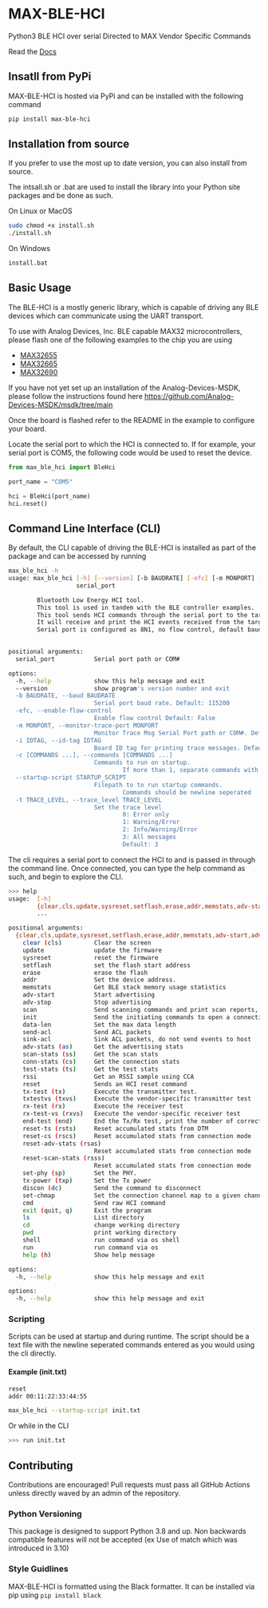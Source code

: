 # MAX-BLE-HCI

Python3 BLE HCI over serial Directed to MAX Vendor Specific Commands

Read the [Docs](https://analog-devices-msdk.github.io/MAX-BLE-HCI/)

## Insatll from PyPi

MAX-BLE-HCI is hosted via PyPi and can be installed with the following command

```bash
pip install max-ble-hci
```

## Installation from source

 If you prefer to use the most up to date version, you can also install from source.

 The intsall.sh or .bat are used to install the library into your Python site packages and be done as such.

On Linux or MacOS

```bash
sudo chmod +x install.sh
./install.sh
```

On Windows

```cmd
install.bat
```

## Basic Usage

The BLE-HCI is a mostly generic library, which is capable of driving any BLE devices which can communicate using the UART transport.

To use with Analog Devices, Inc. BLE capable MAX32 microcontrollers, please flash one of the following examples to the chip you are using

- [MAX32655](https://github.com/Analog-Devices-MSDK/msdk/tree/main/Examples/MAX32655/Bluetooth/BLE5_ctr)
- [MAX32665](https://github.com/Analog-Devices-MSDK/msdk/tree/main/Examples/MAX32665/Bluetooth/BLE5_ctr)
- [MAX32690](https://github.com/Analog-Devices-MSDK/msdk/tree/main/Examples/MAX32690/Bluetooth/BLE5_ctr)

If you have not yet set up an installation of the Analog-Devices-MSDK, please follow the instructions found here <https://github.com/Analog-Devices-MSDK/msdk/tree/main>

Once the board is flashed refer to the README in the example to configure your board.

Locate the serial port to which the HCI is connected to. If for example, your serial port is COM5, the following code would be used to reset the device.

```python
from max_ble_hci import BleHci

port_name = "COM5"

hci = BleHci(port_name)
hci.reset()

```

## Command Line Interface (CLI)

By default, the CLI capable of driving the BLE-HCI is installed as part of the package and can be accessed by running

```bash
max_ble_hci -h
usage: max_ble_hci [-h] [--version] [-b BAUDRATE] [-efc] [-m MONPORT] [-i IDTAG] [-c [COMMANDS ...]] [--startup-script STARTUP_SCRIPT] [-t TRACE_LEVEL]
                   serial_port

        Bluetooth Low Energy HCI tool.
        This tool is used in tandem with the BLE controller examples. 
        This tool sends HCI commands through the serial port to the target device. 
        It will receive and print the HCI events received from the target device.
        Serial port is configured as 8N1, no flow control, default baud rate of 115200
        

positional arguments:
  serial_port           Serial port path or COM#

options:
  -h, --help            show this help message and exit
  --version             show program's version number and exit
  -b BAUDRATE, --baud BAUDRATE
                        Serial port baud rate. Default: 115200
  -efc, --enable-flow-control
                        Enable flow control Default: False
  -m MONPORT, --monitor-trace-port MONPORT
                        Monitor Trace Msg Serial Port path or COM#. Default: None
  -i IDTAG, --id-tag IDTAG
                        Board ID tag for printing trace messages. Default: None
  -c [COMMANDS ...], --commands [COMMANDS ...]
                        Commands to run on startup.
                                If more than 1, separate commands with a semicolon (;).
  --startup-script STARTUP_SCRIPT
                        Filepath to to run startup commands. 
                                Commands should be newline seperated
  -t TRACE_LEVEL, --trace_level TRACE_LEVEL
                        Set the trace level
                                0: Error only
                                1: Warning/Error
                                2: Info/Warning/Error
                                3: All messages
                                Default: 3
```

The cli requires a serial port to connect the HCI to and is passed in through the command line.
Once connected, you can type the help command as such, and begin to explore the CLI.

```bash
>>> help
usage:  [-h]
        {clear,cls,update,sysreset,setflash,erase,addr,memstats,adv-start,adv-stop,scan,init,data-len,send-acl,sink-acl,adv-stats,as,scan-stats,ss,conn-stats,cs,test-stats,ts,rssi,reset,tx-test,tx,txtestvs,txvs,rx-test,rx,rx-test-vs,rxvs,end-test,end,reset-ts,rsts,reset-cs,rscs,reset-adv-stats,rsas,reset-scan-stats,rsss,set-phy,sp,tx-power,txp,discon,dc,set-chmap,cmd,exit,quit,q,ls,cd,pwd,shell,run,help,h}
        ...

positional arguments:
  {clear,cls,update,sysreset,setflash,erase,addr,memstats,adv-start,adv-stop,scan,init,data-len,send-acl,sink-acl,adv-stats,as,scan-stats,ss,conn-stats,cs,test-stats,ts,rssi,reset,tx-test,tx,txtestvs,txvs,rx-test,rx,rx-test-vs,rxvs,end-test,end,reset-ts,rsts,reset-cs,rscs,reset-adv-stats,rsas,reset-scan-stats,rsss,set-phy,sp,tx-power,txp,discon,dc,set-chmap,cmd,exit,quit,q,ls,cd,pwd,shell,run,help,h}
    clear (cls)         Clear the screen
    update              update the firmware
    sysreset            reset the firmware
    setflash            set the flash start address
    erase               erase the flash
    addr                Set the device address.
    memstats            Get BLE stack memory usage statistics
    adv-start           Start advertising
    adv-stop            Stop advertising
    scan                Send scanning commands and print scan reports, ctrl-c to exit.
    init                Send the initiating commands to open a connection
    data-len            Set the max data length
    send-acl            Send ACL packets
    sink-acl            Sink ACL packets, do not send events to host
    adv-stats (as)      Get the advertising stats
    scan-stats (ss)     Get the scan stats
    conn-stats (cs)     Get the connection stats
    test-stats (ts)     Get the test stats
    rssi                Get an RSSI sample using CCA
    reset               Sends an HCI reset command
    tx-test (tx)        Execute the transmitter test.
    txtestvs (txvs)     Execute the vendor-specific transmitter test
    rx-test (rx)        Execute the receiver test
    rx-test-vs (rxvs)   Execute the vendor-specific receiver test
    end-test (end)      End the Tx/Rx test, print the number of correctly received packets
    reset-ts (rsts)     Reset accumulated stats from DTM
    reset-cs (rscs)     Reset accumulated stats from connection mode
    reset-adv-stats (rsas)
                        Reset accumulated stats from connection mode
    reset-scan-stats (rsss)
                        Reset accumulated stats from connection mode
    set-phy (sp)        Set the PHY.
    tx-power (txp)      Set the Tx power
    discon (dc)         Send the command to disconnect
    set-chmap           Set the connection channel map to a given channel.
    cmd                 Send raw HCI command
    exit (quit, q)      Exit the program
    ls                  List directory
    cd                  change working directory
    pwd                 print working directory
    shell               run command via os shell
    run                 run command via os
    help (h)            Show help message

options:
  -h, --help            show this help message and exit

options:
  -h, --help            show this help message and exit
```

### Scripting

Scripts can be used at startup and during runtime. The script should be a text file with the newline seperated commands entered as you would using the cli directly.

#### Example (init.txt)

``` txt
reset
addr 00:11:22:33:44:55
```

```bash
max_ble_hci --startup-script init.txt
```

Or while in the CLI

```bash
>>> run init.txt
```


## Contributing

Contributions are encouraged!
Pull requests must pass all GitHub Actions unless directly waved by an admin of the repository.

### Python Versioning

This package is designed to support Python 3.8 and up. Non backwards compatible features will not be accepted (ex Use of match which was introduced in 3.10)

### Style Guidlines

MAX-BLE-HCI is formatted using the Black formatter.
It can be installed via pip using ```pip install black```
